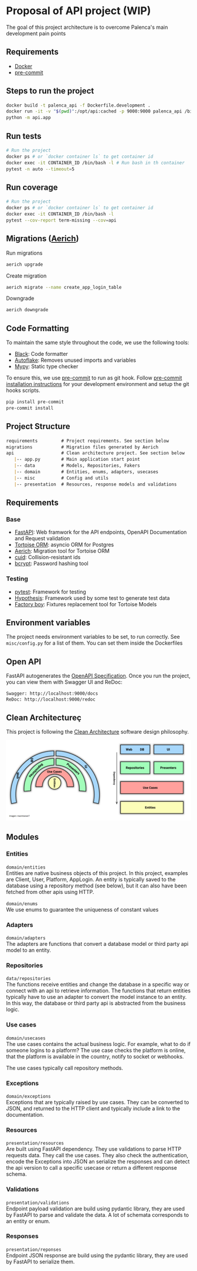# Proposal of API project (WIP)

The goal of this project architecture is to overcome Palenca's main development pain points


## Requirements
- [Docker](https://www.docker.com/get-started)
- [pre-commit](https://pre-commit.com)

## Steps to run the project

```bash
docker build -t palenca_api -f Dockerfile.development .
docker run -it -v "$(pwd)":/opt/api:cached -p 9000:9000 palenca_api /bin/bash -l
python -m api.app
```

## Run tests

```bash
# Run the project
docker ps # or `docker container ls` to get container id
docker exec -it CONTAINER_ID /bin/bash -l # Run bash in th container
pytest -n auto --timeout=5

```

## Run coverage

```bash
# Run the project
docker ps # or `docker container ls` to get container id
docker exec -it CONTAINER_ID /bin/bash -l
pytest --cov-report term-missing --cov=api

```


## Migrations ([Aerich](https://github.com/tortoise/aerich))

Run migrations
```bash
aerich upgrade
```

Create migration
```bash
aerich migrate --name create_app_login_table
```

Downgrade

```bash
aerich downgrade
```

## Code Formatting
To maintain the same style throughout the code, we use the following tools:
- [Black](https://github.com/psf/black): Code formatter
- [Autoflake](https://github.com/PyCQA/autoflake): Removes unused imports and variables
- [Mypy](https://github.com/python/mypy): Static type checker

To ensure this, we use [pre-commit](https://pre-commit.com/) to run as git hook. Follow [pre-commit installation instructions](https://pre-commit.com/#install) for your development environment and setup the git hooks scripts.

```bash
pip install pre-commit
pre-commit install
```

## Project Structure
```markdown
requirements         # Project requirements. See section below
migrations           # Migration files generated by Aerich
api                  # Clean architecture project. See section below
   |-- app.py        # Main application start point
   |-- data          # Models, Repositories, Fakers
   |-- domain        # Entities, enums, adapters, usecases
   |-- misc          # Config and utils
   |-- presentation  # Resources, response models and validations
```

## Requirements
### Base
- [FastAPI](https://fastapi.tiangolo.com/): Web framwork for the API endpoints, OpenAPI Documentation and Request validation
- [Tortoise ORM](https://tortoise-orm.readthedocs.io/en/latest/): asyncio ORM for Postgres
- [Aerich](https://github.com/tortoise/aerich): Migration tool for Tortoise ORM
- [cuid](https://github.com/ericelliott/cuid): Collision-resistant ids
- [bcrypt](https://github.com/pyca/bcrypt/): Password hashing tool

### Testing
- [pytest](https://docs.pytest.org/): Framework for testing
- [Hypothesis](https://hypothesis.works/): Framework used by some test to generate test data
- [Factory boy](https://factoryboy.readthedocs.io/en/stable/): Fixtures replacement tool for Tortoise Models

## Environment variables
The project needs environment variables to be set, to run correctly. See `misc/config.py` for a list of them.
You can set them inside the Dockerfiles


## Open API
FastAPI autogenerates the [OpenAPI Specification](https://www.openapis.org/).
Once you run the project, you can view them with Swagger UI and ReDoc:
```
Swagger: http://localhost:9000/docs
ReDoc: http://localhost:9000/redoc
```


## Clean Architectureç

This project is following the [Clean Architecture](https://blog.cleancoder.com/uncle-bob/2012/08/13/the-clean-architecture.html)  software design philosophy.

![](docs/clean_architecture.jpg?raw=true)


## Modules
### Entities
`domain/entities`<br>
Entities are native business objects of this project. In this project, examples are Client, User, Platform, AppLogin. An entity is typically saved to the database using a repository method (see below), but it can also have been fetched from other apis using HTTP.

`domain/enums`<br>
We use enums to guarantee the uniqueness of constant values
### Adapters
`domain/adapters`<br>
The adapters are functions that convert a database model or third party api model to an entity.

### Repositories
`data/repositories`<br>
The functions receive entities and change the database in a specific way or connect with an api to retrieve information. The functions that return entities typically have to use an adapter to convert the model instance to an entity. In this way, the database or third party api is abstracted from the business logic.

### Use cases
`domain/usecases`<br>
The use cases contains the actual business logic. For example, what to do if someone logins to a platform? The use case checks the platform is online, that the platform is available in the country, notify to socket or webhooks.

The use cases typically call repository methods.

### Exceptions
`domain/exceptions`<br>
Exceptions that are typically raised by use cases. They can be converted to JSON, and returned to the HTTP client and typically include a link to the documentation.

### Resources
`presentation/resources`<br>
Are built using FastAPI dependency. They use validations to parse HTTP requests data. They call the use cases. They also check the authentication, encode the Exceptions into JSON an serialize the responses and can detect the api version to call a specific usecase or return a different response schema.

### Validations
`presentation/validations`<br>
Endpoint payload validation are build using pydantic library, they are used by FastAPI to parse and validate the data. A lot of schemata corresponds to an entity or enum.

### Responses
`presentation/reponses`<br>
Endpoint JSON response are build using the pydantic library, they are used by FastAPI to serialize them.


